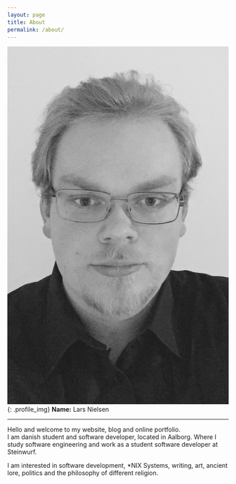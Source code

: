 ```yaml
---
layout: page
title: About
permalink: /about/
---
```


![Lars Profile](/assets/lars.jpg){: .profile_img}
__Name:__ Lars Nielsen <br />
<hr />
Hello and welcome to my website, blog and online portfolio. <br />
I am danish student and software developer, located in Aalborg. Where I study software engineering and work as a student software developer at Steinwurf.

I am interested in software development, *NIX Systems, writing, art, ancient lore, politics and the philosophy of different religion.
